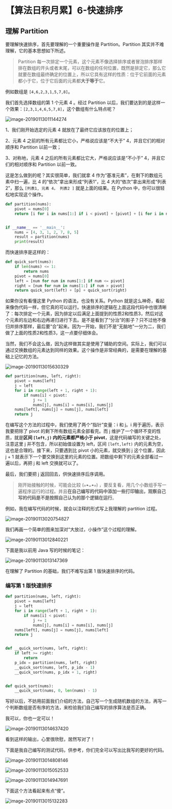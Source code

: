 # 【算法日积月累】6-快速排序

## 理解 Partition

要理解快速排序，首先要理解的一个重要操作是 Partition。Partition 其实并不难理解，它的基本思想如下所述。

> Partition 每一次排定一个元素，这个元素不像选择排序或者冒泡排序那样排在数组的开头或者末尾，可以在数组的任何位置，既然是排定它，那么它就要在数组最终确定的位置上，所以它具有这样的性质：位于它前面的元素都小于它，位于它后面的元素都**大于等于**它。

例如数组是 `[4,6,2,3,1,5,7,8]`。

我们首先选择数组的第 $1$ 个元素 $4$ 。经过 Partition 以后，我们要达到的是这样一个效果：`[2,3,1,4,6,5,7,8]`，这个数组有什么特点呢？

![image-20190113011144274](https://ws4.sinaimg.cn/large/006tNc79ly1fz4awimh35j31820geq4u.jpg)

1、我们刚开始选定的元素 $4$ 就放在了最终它应该放在的位置上；

2、元素 $4$ 之前的所有元素都比它小，严格说应该是“不大于” $4$，并且它们的相对顺序和 Partition 以前一致；

3、对称地，元素 $4$ 之后的所有元素都比它大，严格说应该是“不小于” $4$，并且它们的相对顺序和 Partition 以前一致。

这是怎么做到的呢？其实很简单，我们就拿 $4$ 作为“基准元素”，在剩下的数组元素中扫一遍，比 $4$ 的“依次”拿出来形成“列表1”，比 $4​$ 大的“依次”拿出来形成“列表2”，那么 `[列表1, 元素 4， 列表2 ]` 就是上面的结果。在 Python 中，你可以很轻松地实现这个操作。

```python
def partition(nums):
    pivot = nums[0]
    return [i for i in nums[1:] if i < pivot] + [pivot] + [i for i in nums[1:] if i >= pivot]


if __name__ == '__main__':
    nums = [4, 3, 1, 2, 7, 8, 5]
    result = partition(nums)
    print(result)
```

而快速排序是这样的：

```python
def quick_sort(nums):
    if len(nums) <= 1:
        return nums
    pivot = nums[0]
    left = [num for num in nums[1:] if num <= pivot]
    right = [num for num in nums[1:] if num > pivot]
    return quick_sort(left) + [p] + quick_sort(right)
```

如果你没有看懂这里 Python 的语法，也没有关系。Python 就是这么神奇，看起来像伪代码一样，但它真的可以运行。快速排序的逻辑在上面这段代码中也很清晰了：每次排定一个元素，因为排定以后满足上面提到的性质2和性质3，然后对这个元素的左边和右边再递归进行下去。是不是看到了“分治”的影子？只不过他不像归并排序那样，最后要“合”起来。因为一开始，我们不是“无脑地”一分为二，我们做了上面的性质2和性质3，这一点要仔细体会。

当然，我们不会这么做，因为这样做其实是使用了辅助的空间。实际上，我们可以通过交换数组的元素达到同样的效果。这个操作是非常经典的，是需要在理解的基础上记忆的方法。

![image-20190113015630329](https://ws3.sinaimg.cn/large/006tNc79ly1fz4c73s74xj30vz0u0tfi.jpg)

```python
def partition(nums, left, right):
    pivot = nums[left]
    j = left
    for i in range(left + 1, right + 1):
        if nums[i] < pivot:
            j += 1
            nums[j], nums[i] = nums[i], nums[j]
    nums[left], nums[j] = nums[j], nums[left]
    return j
```

在编写这个方法的过程中，我们使用了两个“指针”变量：i 和 j。i 用于遍历，表示我要把除了 pivot 的剩下所有数组元素全部看完。而 j 维护了一个循环不变的性质，就是**区间 `[left,j)` 内的元素都严格小于 pivot**，这是代码编写的关键之处，注意这里 j 并不包含，所以初始值设置为 left，区间 `[left,left)` 内的元素为空，这也是合理的。接下来，只要遇到比 pivot 小的元素，就交换到 j 这个位置，因此 j + 1 就表示下一个要交换到这里的元素的位置。把数组中剩下的元素全部看过一遍以后，再把 j 和 left 交换就可以了。

最后，我们要把 j 返回回去，供快速排序后序调用。

> 刚开始接触的时候，可能会比较 (๑•ᴗ•๑) ，要反复看，用几个小数组手写一遍程序运行的过程。并且**在自己编写的代码中添加一些打印输出，观察自己写的代码是不是按照自己认为的那个逻辑在运行**。

例如，我在编写代码的时候，就会以注释的形式写上我理解的 partition 过程。

![image-20190113020754827](https://ws2.sinaimg.cn/large/006tNc79ly1fz4ciyufysj30om098dh9.jpg)

我们再画一个简单的图来加深对“大放过，小操作”这个过程的理解。

![image-20190113012840221](https://ws1.sinaimg.cn/large/006tNc79ly1fz4be52pbvj30gi0j2myb.jpg)

下面是我以前用 Java 写的时候的笔记：

![image-20190113013147369](https://ws3.sinaimg.cn/large/006tNc79ly1fz4bhdzpu0j31410u045i.jpg)

在理解了 Partition 的基础，我们不难写出第 1 版快速排序的代码。

### 编写第 1 版快速排序



```python
def partition(nums, left, right):
    pivot = nums[left]
    j = left
    for i in range(left + 1, right + 1):
        if nums[i] < pivot:
            j += 1
            nums[j], nums[i] = nums[i], nums[j]
    nums[left], nums[j] = nums[j], nums[left]
    return j


def __quick_sort(nums, left, right):
    if left >= right:
        return
    p_idx = partition(nums, left, right)
    __quick_sort(nums, left, p_idx - 1)
    __quick_sort(nums, p_idx + 1, right)


def quick_sort(nums):
    __quick_sort(nums, 0, len(nums) - 1)
```

写好以后，不妨用前面我们介绍的方法，自己写一个生成随机数组的方法，再写一个判断数组是否有序的方法，来检验我们自己编写的排序算法是否正确。

我可以，你也一定可以！

![image-20190113014637420](https://ws1.sinaimg.cn/large/006tNc79ly1fz4bwtewujj313e0g0jut.jpg)

看到这样的输出，心里很欣慰，居然写对了！

下面是我自己编写的测试代码，供参考，你们完全可以写出比我写的更好的代码。

![image-20190113014808146](https://ws4.sinaimg.cn/large/006tNc79ly1fz4bye3tdkj31dc0ga0wh.jpg)

![image-20190113015052533](https://ws3.sinaimg.cn/large/006tNc79ly1fz4c18kwgqj317m0k8adu.jpg)

![image-20190113014947691](https://ws3.sinaimg.cn/large/006tNc79ly1fz4c04b9d5j31f80fcn26.jpg)

下面这个方法看起来有点“傻”。

![image-20190113015132283](https://ws4.sinaimg.cn/large/006tNc79ly1fz4c1xkxymj31c10u0gwb.jpg)